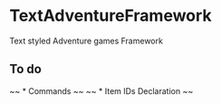 # TextAdventureFramework
  Text styled Adventure
   games Framework
## To do
 ~~ * Commands ~~
 ~~ * Item IDs Declaration ~~
